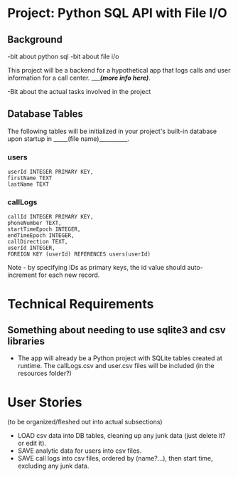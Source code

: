 # Project: Python SQL API with File I/O

## Background 

-bit about python sql
-bit about file i/o

This project will be a backend for a hypothetical app that logs calls and user information for a call center. ______(more info here)___.

-Bit about the actual tasks involved in the project

## Database Tables 

The following tables will be initialized in your project's built-in database upon startup in _____(file name)__________.

### users
```
userId INTEGER PRIMARY KEY,
firstName TEXT
lastName TEXT
```

### callLogs
```
callId INTEGER PRIMARY KEY,
phoneNumber TEXT,
startTimeEpoch INTEGER,
endTimeEpoch INTEGER,
callDirection TEXT,
userId INTEGER,
FOREIGN KEY (userId) REFERENCES users(userId)
```

Note - by specifying IDs as primary keys, the id value should auto-increment for each new record.

# Technical Requirements

## Something about needing to use sqlite3 and csv libraries

- The app will already be a Python project with SQLite tables created at runtime. The callLogs.csv and user.csv files will be included (in the resources folder?) 


# User Stories

(to be organized/fleshed out into actual subsections)

- LOAD csv data into DB tables, cleaning up any junk data (just delete it? or edit it).
- SAVE analytic data for users into csv files.
- SAVE call logs into csv files, ordered by (name?...), then start time, excluding any junk data. 



